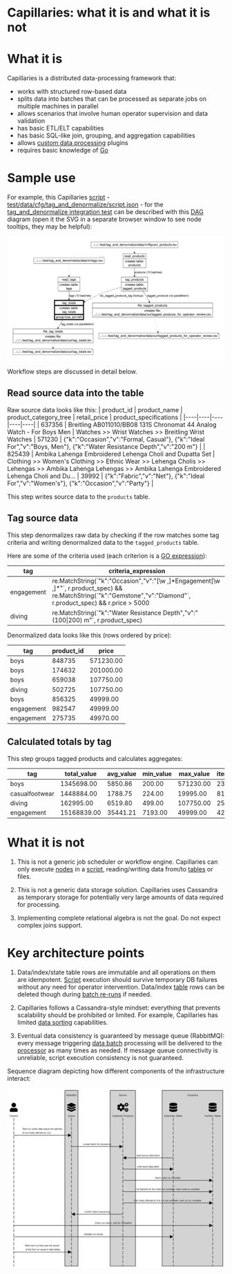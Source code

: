 Capillaries: what it is and what it is not
==========================================

# What it is

Capillaries is a distributed data-processing framework that:
- works with structured row-based data
- splits data into batches that can be processed as separate jobs on multiple machines in parallel
- allows scenarios that involve human operator supervision and data validation
- has basic ETL/ELT capabilities
- has basic SQL-like join, grouping, and aggregation capabilities
- allows [custom data processing](glossary.md#table_custom_tfm_table) plugins
- requires basic knowledge of [Go](https://go.dev)

# Sample use

For example, this Capillaries [script](glossary.md#script) - [test/data/cfg/tag_and_denormalize/script.json](../test/data/cfg/tag_and_denormalize/script.json) - for the [tag_and_denormalize integration test](../test/code/tag_and_denormalize/README.md) can be described with this [DAG](glossary.md#DAG) diagram (open it the SVG in a separate browser window to see node tooltips, they may be helpful):

![dot-lookup](dot-tag-and-denormalize.svg)

Workflow steps are discussed in detail below.

## Read source data into the table

Raw source data looks like this:
| product_id | product_name | product_category_tree | retail_price | product_specifications |
|----|----|----|----|----|
| 637356 | Breitling AB011010/BB08 131S Chronomat 44 Analog Watch - For Boys Men | Watches >> Wrist Watches >> Breitling Wrist Watches | 571230 | {"k":"Occasion","v":"Formal, Casual"}, {"k":"Ideal For","v":"Boys, Men"}, {"k":"Water Resistance Depth","v":"200 m"} |
| 825439 | Ambika Lahenga Embroidered Lehenga Choli and Dupatta Set | Clothing >> Women's Clothing >> Ethnic Wear >> Lehenga Cholis >> Lehengas >> Ambika Lahenga Lehengas >> Ambika Lahenga Embroidered Lehenga Choli and Du... | 39992 | {"k":"Fabric","v":"Net"}, {"k":"Ideal For","v":"Women's"}, {"k":"Occasion","v":"Party"} |

This step writes source data to the `products` table.

## Tag source data

This step denormalizes raw data by checking if the row matches some tag criteria and writing denormalized data to the `tagged_products` table.

Here are some of the criteria used (each criterion is a [GO expression](doc/../glossary.md#go-expressions)):

| tag | criteria_expression |
|----|----|
| engagement | re.MatchString(\`"k":"Occasion","v":"[\w ,]\*Engagement[\w ,]*"\`, r.product_spec) && re.MatchString(\`"k":"Gemstone","v":"Diamond"\`, r.product_spec) && r.price > 5000 |
| diving | re.MatchString(\`"k":"Water Resistance Depth","v":"(100\|200) m"\`, r.product_spec) |

Denormalized data looks like this (rows ordered by price):

| tag | product_id | price
|----|----|----|
| boys | 848735 | 571230.00 |
| boys | 174632 | 201000.00 |
| boys | 659038 | 107750.00 |
| diving | 502725 | 107750.00 |
| boys | 856325 | 49999.00 |
| engagement | 982547 | 49999.00 |
| engagement | 275735 | 49970.00 |

## Calculated totals by tag

This step groups tagged products and calculates aggregates:

| tag | total_value | avg_value | min_value | max_value | item_count|
|----|----|----|----|----|----|
| boys | 1345698.00 | 5850.86 | 200.00 | 571230.00 | 230 |
| casualfootwear | 1448884.00 | 1788.75 | 224.00 | 19995.00 | 810 |
| diving | 162995.00 | 6519.80 | 499.00 | 107750.00 | 25 |
| engagement | 15168839.00 | 35441.21 | 7193.00 | 49999.00 | 428 |

# What it is not

1. This is not a generic job scheduler or workflow engine. Capillaries can only execute [nodes](glossary.md#script-node) in a [script](glossary.md#script), reading/writing data from/to [tables](glossary.md#table) or files.

2. This is not a generic data storage solution. Capillaries uses Cassandra as temporary storage for potentially very large amounts of data required for processing.

3. Implementing complete relational algebra is not the goal. Do not expect complex joins support.
   
# Key architecture points

1. Data/index/state table rows are immutable and all operations on them are idempotent. [Script](glossary.md#script) execution should survive temporary DB failures without any need for operator intervention. Data/index [table](glossary.md#table) rows can be deleted though during [batch re-runs](scriptconfig.md#rerun_policy) if needed.
   
2. Capillaries follows a Cassandra-style mindset: everything that prevents scalability should be prohibited or limited. For example, Capillaries has limited [data sorting](scriptconfig.md#w_top) capabilities.
   
3. Eventual data consistency is guaranteed by message queue (RabbitMQ): every message triggering [data batch](glossary.md#data-batch) processing will be delivered to the [processor](glossary.md#processor) as many times as needed. If message queue connectivity is unreliable, script execution consistency is not guaranteed. 

Sequence diagram depicting how different components of the infrastructure interact:

![sequence](sequence.png)
